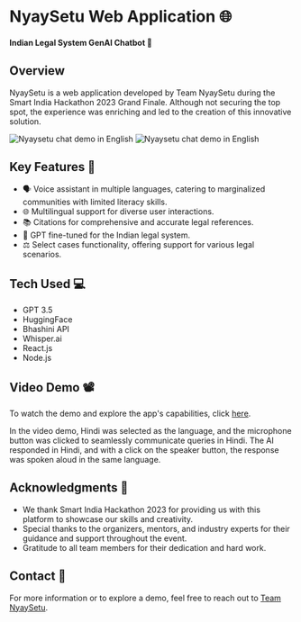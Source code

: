 # NyaySetu Web Application 🌐
#### Indian Legal System GenAI Chatbot 🤖
## Overview 
NyaySetu is a web application developed by Team NyaySetu during the Smart India Hackathon 2023 Grand Finale. Although not securing the top spot, the experience was enriching and led to the creation of this innovative solution.

![Nyaysetu chat demo in English](https://media.licdn.com/dms/image/D5622AQHDSc9cSvqgiQ/feedshare-shrink_2048_1536/0/1704569735637?e=1710374400&v=beta&t=AQ0JQs4kRa1Rn4497LSxOGIBjuwx3MLsGAAULdC_KaY)
![Nyaysetu chat demo in English](https://media.licdn.com/dms/image/D5622AQGb--ln1DFjLQ/feedshare-shrink_2048_1536/0/1704569736316?e=1710374400&v=beta&t=HIf5Srt-DJj5SGpVbMvUsHshKxC-0jtyLRyfz1AudrQ)

## Key Features 🔑
- 🗣️ Voice assistant in multiple languages, catering to marginalized communities with limited literacy skills.
- 🌐 Multilingual support for diverse user interactions.
- 📚 Citations for comprehensive and accurate legal references.
- 🤖 GPT fine-tuned for the Indian legal system.
- ⚖️ Select cases functionality, offering support for various legal scenarios.

## Tech Used 💻
- GPT 3.5
- HuggingFace
- Bhashini API
- Whisper.ai
- React.js
- Node.js

## Video Demo 📽️
To watch the demo and explore the app's capabilities, click [here](https://drive.google.com/file/d/1xVWZsKzuACTHg_QsnrDT2GRU4ruxltTY/view).

In the video demo, Hindi was selected as the language, and the microphone button was clicked to seamlessly communicate queries in Hindi. The AI responded in Hindi, and with a click on the speaker button, the response was spoken aloud in the same language.

## Acknowledgments 🙏
- We thank Smart India Hackathon 2023 for providing us with this platform to showcase our skills and creativity.
- Special thanks to the organizers, mentors, and industry experts for their guidance and support throughout the event.
- Gratitude to all team members for their dedication and hard work.

## Contact 📧
For more information or to explore a demo, feel free to reach out to [Team NyaySetu](mailto:imchandan1947@gmail.com).
